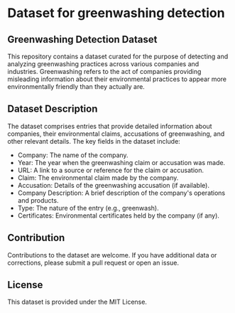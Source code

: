# Dataset for greenwashing detection
## Greenwashing Detection Dataset
This repository contains a dataset curated for the purpose of detecting and analyzing greenwashing practices across various companies and industries. Greenwashing refers to the act of companies providing misleading information about their environmental practices to appear more environmentally friendly than they actually are.

## Dataset Description
The dataset comprises entries that provide detailed information about companies, their environmental claims, accusations of greenwashing, and other relevant details. The key fields in the dataset include:
- Company: The name of the company.
- Year: The year when the greenwashing claim or accusation was made.
- URL: A link to a source or reference for the claim or accusation.
- Claim: The environmental claim made by the company.
- Accusation: Details of the greenwashing accusation (if available).
- Company Description: A brief description of the company's operations and products.
- Type: The nature of the entry (e.g., greenwash).
- Certificates: Environmental certificates held by the company (if any).

## Contribution
Contributions to the dataset are welcome. If you have additional data or corrections, please submit a pull request or open an issue.

## License
This dataset is provided under the MIT License.
